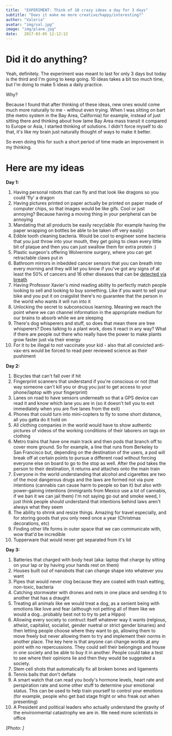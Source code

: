 ```yaml
---
title:  "EXPERIMENT: Think of 10 crazy ideas a day for 3 days"
subtitle: "Does it make me more creative/happy/interesting?"
author: "Valeria"
avatar: "img/val.jpg"
image: "img/plane.jpg"
date:   2017-03-05 12:12:12
---
```


# Did it do anything?

Yeah, definitely. The experiment was meant to last for only 3 days but today is the third and I'm going to keep going. 10 ideas takes a bit too much time, but I'm doing to make 5 ideas a daily practice.

Why?

Because I found that after thinking of these ideas, new ones would come much more naturally to me - without even trying. When I was sitting on bart (the metro system in the Bay Area, California) for example, instead of just sitting there and thinking about how lame Bay Area mass transit it compared to Europe or Asia, I started thinking of solutions. I didn't force myself to do that, it's like my brain just naturally thought of ways to make it better.

So even doing this for such a short period of time made an improvement in my thinking.

# Here are my ideas

**Day 1:**

1. Having personal robots that can fly and that look like dragons so you could 'fly' a dragon
2. Having pictures printed on paper actually be printed on paper made of computer chips, so that images would be like gifs. Cool or just annoying? Because having a moving thing in your peripheral can be annoying
3. Mandating that all products be easily recyclable (for example having the paper wrapping on bottles be able to be taken off very easily)
4. Edible tooth cleaning bacteria. Would be cool to engineer some bacteria that you just throw into your mouth, they get going to clean every little bit of plaque and then you can just swallow them for extra protein :)
5. Plastic surgeon's offering Wolvernine surgery, where you can get retractable claws put in
6. Bathroom mirrors in inbedded cancer sensors that you can breath into every morning and they will let you know if you've got any signs of at least the 50% of cancers and 16 other diseases that can be [detected via breath](https://www.engadget.com/2016/12/29/simple-breath-test-can-detect-cancer-and-16-other-diseases/)
7. Having Professor Xavier's mind reading ability to perfectly match people looking to sell and looking to buy something. Like if you want to sell your bike and you put it on craigslist there's no guarantee that the person in the world who wants it will run into it
8. Unlocking the secret to subconscious learning. Meaning we reach the point where we can channel information in the appropriate medium for our brains to absorb while we are sleeping
9. There's dog whisperers and stuff, so does that mean there are tree whisperers? Does talking to a plant work, does it react in any way? What if there are people out there who really have the power to make plants grow faster just via their energy
10. For it to be illegal to not vaccinate your kid - also that all convicted anti-vax-ers would be forced to read peer reviewed science as their pushiment

**Day 2:**

1. Bicycles that can't fall over if hit
2. Fingerprint scanners that understand if you're conscious or not (that way someone can't kill you or drug you just to get access to your phone/laptop with your fingerprint)
3. Lanes on road to have sensors underneath so that a GPS device can read it and know which lane you are in (so it doesn't tell you to exit immediately when you are five lanes from the exit)
4. Phones that could turn into mini-copters to fly to some short distance, all you gatta do it hold on
5. All clothing companies in the world would have to show authentic pictures of videos of the working conditions of their laborers on tags on clothing
6. Metro trains that have one main track and then pods that branch off to cover more ground. So for example, a line that runs from Berkeley to San Francisco but, depending on the destination of the users, a pod will break off at certain points to pursue a different road without forcing everyone else on board to go to the stop as well. After the pod takes the person to their destination, it returns and attaches onto the main train
7. Everyone in the world understanding that alcohol and cigarettes are two of the most dangerous drugs and the laws are formed not via pure intentions (cannabis can cause harm to people so ban it) but also with power-gaining intentions (immigrants from Mexico use a lot of cannabis, if we ban it we can jail them) I'm not saying go out and smoke weed, I just think people should understand that intentions behind laws aren't always what they seem
8. The ability to shrink and resize things. Amazing for travel especially, and for storing goods that you only need once a year (Christmas decorations, etc)
9. Finding other life forms in outer space that we can communicate with, wow that'd be incredible
10. Tupperware that would never get separated from it's lid

**Day 3:**

1. Batteries that charged with body heat (aka: laptop that charge by sitting on your lap or by having your hands rest on them)
2. Houses built out of nanobots that can change shape into whatever you want
3. Pipes that would never clog because they are coated with trash eatting, non-toxic, bacteria
4. Catching stormwater with drones and nets in one place and sending it to another that has a draught 
5. Treating all animals like we would treat a dog, as a senient being with emotions like love and fear (although not petting all of them like we would a dog...probably best not to try to pet a Hippo)
6. Allowing every society to contruct itself whatever way it wants (relgious, atheist, capitalist, socialist, gender nuetral or strict gender binaries) and then letting people choose where they want to go, allowing them to move freely but never allowing them to try and implement their norms in another place. The key here is that anyone can change worlds at any point with no repercussions. They could sell their belongings and house in one society and be able to buy it in another. People could take a test to see where their opinions lie and then they would be suggested a society. 
7. Stem cell shots that automatically fix all broken bones and ligaments
8. Tennis balls that don't deflate
9. A smart watch that can read you body's hormone levels, heart rate and perspiration rate and some other stuff to determine your emotional status. This can be used to help train yourself to control your emotions (for example, people who get bad stage fright or who freak out when presenting)
10. A President and political leaders who actually understand the gravity of the environmental catastrophy we are in. We need more scientists in office



*[Photo: ]*